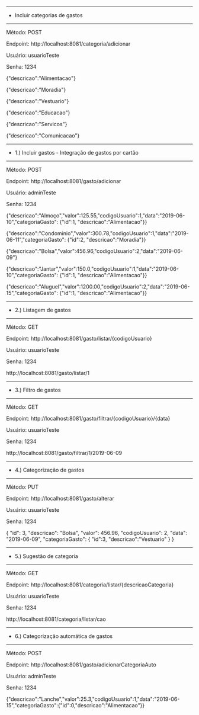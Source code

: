 
********************************
* Incluir categorias de gastos 
********************************
Método: POST

Endpoint: http://localhost:8081/categoria/adicionar

Usuário: usuarioTeste

Senha: 1234



{"descricao":"Alimentacao"}

{"descricao":"Moradia"}

{"descricao":"Vestuario"}

{"descricao":"Educacao"}

{"descricao":"Servicos"}

{"descricao":"Comunicacao"}


********************************************************
* 1.) Incluir gastos - Integração de gastos por cartão 
********************************************************
Método: POST

Endpoint: http://localhost:8081/gasto/adicionar

Usuário: adminTeste

Senha: 1234



{"descricao":"Almoço","valor":125.55,"codigoUsuario":1,"data":"2019-06-10","categoriaGasto": {"id":1, "descricao":"Alimentacao"}}

{"descricao":"Condominio","valor":300.78,"codigoUsuario":1,"data":"2019-06-11","categoriaGasto": {"id":2, "descricao":"Moradia"}}

{"descricao":"Bolsa","valor":456.96,"codigoUsuario":2,"data":"2019-06-09"}

{"descricao":"Jantar","valor":150.0,"codigoUsuario":1,"data":"2019-06-10","categoriaGasto": {"id":1, "descricao":"Alimentacao"}}

{"descricao":"Aluguel","valor":1200.00,"codigoUsuario":2,"data":"2019-06-15","categoriaGasto": {"id":1, "descricao":"Alimentacao"}}


**************************
* 2.) Listagem de gastos 
************************** 
Método: GET

Endpoint: http://localhost:8081/gasto/listar/{codigoUsuario}

Usuário: usuarioTeste

Senha: 1234



http://localhost:8081/gasto/listar/1
 
 
************************
* 3.) Filtro de gastos 
************************ 
Método: GET

Endpoint: http://localhost:8081/gasto/filtrar/{codigoUsuario}/{data}

Usuário: usuarioTeste

Senha: 1234



http://localhost:8081/gasto/filtrar/1/2019-06-09


*******************************
* 4.) Categorização de gastos 
*******************************
Método: PUT

Endpoint: http://localhost:8081/gasto/alterar

Usuário: usuarioTeste

Senha: 1234



{
 "id": 3,
 "descricao": "Bolsa",
 "valor": 456.96,
 "codigoUsuario": 2,
 "data": "2019-06-09",
 "categoriaGasto": {
    "id":3,
    "descricao":"Vestuario"
  }
}


*****************************
* 5.) Sugestão de categoria 
*****************************
Método: GET

Endpoint: http://localhost:8081/categoria/listar/{descricaoCategoria}

Usuário: usuarioTeste

Senha: 1234



http://localhost:8081/categoria/listar/cao


******************************************
* 6.) Categorização automática de gastos 
******************************************
Método: POST

Endpoint: http://localhost:8081/gasto/adicionarCategoriaAuto

Usuário: adminTeste

Senha: 1234



{"descricao":"Lanche","valor":25.3,"codigoUsuario":1,"data":"2019-06-15","categoriaGasto":{"id":0,"descricao":"Alimentacao"}}
